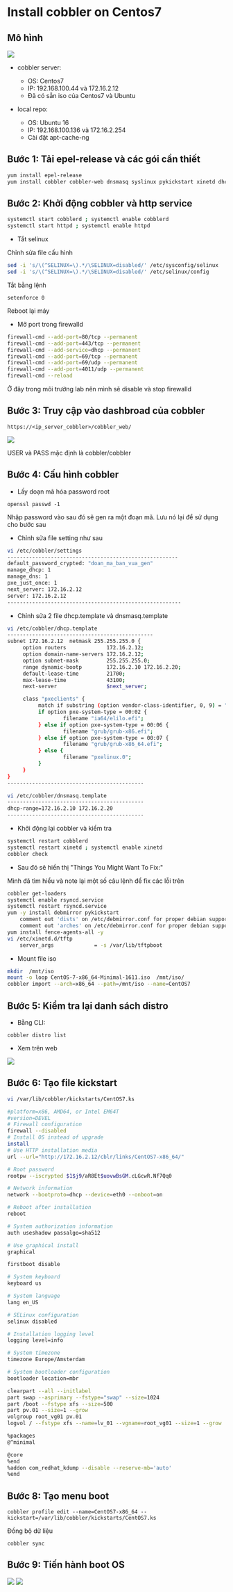 # Install cobbler on Centos7## Mô hình<img src="https://i.imgur.com/zspIz8f.png">- cobbler server: 		+ OS: Centos7	+ IP: 192.168.100.44 và 172.16.2.12	+ Đã có sẵn iso của Centos7 và Ubuntu- local repo: 		+ OS: Ubuntu 16	+ IP: 192.168.100.136 và 172.16.2.254	+ Cài đặt apt-cache-ng ## Bước 1: Tải epel-release và các gói cần thiết ```shyum install epel-releaseyum install cobbler cobbler-web dnsmasq syslinux pykickstart xinetd dhcp -y```## Bước 2: Khởi động cobbler và http service```shsystemctl start cobblerd ; systemctl enable cobblerdsystemctl start httpd ; systemctl enable httpd```- Tắt selinux Chỉnh sửa file cấu hình ```sh sed -i 's/\(^SELINUX=\).*/\SELINUX=disabled/' /etc/sysconfig/selinuxsed -i 's/\(^SELINUX=\).*/\SELINUX=disabled/' /etc/selinux/config```Tắt bằng lệnh ``setenforce 0``Reboot lại máy - Mở port trong firewalld ```shfirewall-cmd --add-port=80/tcp --permanentfirewall-cmd --add-port=443/tcp --permanentfirewall-cmd --add-service=dhcp --permanentfirewall-cmd --add-port=69/tcp --permanentfirewall-cmd --add-port=69/udp --permanentfirewall-cmd --add-port=4011/udp --permanentfirewall-cmd --reload```Ở đây trong môi trường lab nên mình sẽ disable và stop firewalld## Bước 3: Truy cập vào dashbroad của cobbler``https://<ip_server_cobbler>/cobbler_web/``<img src="https://i.imgur.com/6ahfM7X.png">USER và PASS mặc định là cobbler/cobbler## Bước 4: Cấu hình cobbler- Lấy doạn mã hóa password root``openssl passwd -1``Nhập password vào sau đó sẽ gen ra một đoạn mã. Lưu nó lại để sử dụng cho bước sau - Chỉnh sửa file setting như sau ```shvi /etc/cobbler/settings-------------------------------------------------------default_password_crypted: "doan_ma_ban_vua_gen"manage_dhcp: 1manage_dns: 1pxe_just_once: 1next_server: 172.16.2.12server: 172.16.2.12--------------------------------------------------------```- Chỉnh sửa 2 file dhcp.template và dnsmasq.template```shvi /etc/cobbler/dhcp.template-----------------------------------------------subnet 172.16.2.12  netmask 255.255.255.0 {     option routers             172.16.2.12;     option domain-name-servers 172.16.2.12;     option subnet-mask         255.255.255.0;     range dynamic-bootp        172.16.2.10 172.16.2.20;     default-lease-time         21700;     max-lease-time             43100;     next-server                $next_server;     class "pxeclients" {          match if substring (option vendor-class-identifier, 0, 9) = "PXEClient";          if option pxe-system-type = 00:02 {                  filename "ia64/elilo.efi";          } else if option pxe-system-type = 00:06 {                  filename "grub/grub-x86.efi";          } else if option pxe-system-type = 00:07 {                  filename "grub/grub-x86_64.efi";          } else {                  filename "pxelinux.0";          }     } }--------------------------------------------``````shvi /etc/cobbler/dnsmasq.template--------------------------------------------dhcp-range=172.16.2.10 172.16.2.20--------------------------------------------```- Khởi động lại cobbler và kiểm tra ```shsystemctl restart cobblerdsystemctl restart xinetd ; systemctl enable xinetdcobbler check```- Sau đó sẽ hiển thị "Things You Might Want To Fix:"Mình đã tìm hiểu và note lại một số câu lệnh để fix các lỗi trên```shcobbler get-loaderssystemctl enable rsyncd.servicesystemctl restart rsyncd.serviceyum -y install debmirror pykickstart	comment out 'dists' on /etc/debmirror.conf for proper debian support	comment out 'arches' on /etc/debmirror.conf for proper debian supportyum install fence-agents-all -yvi /etc/xinetd.d/tftp 	server_args             = -s /var/lib/tftpboot```- Mount file iso```shmkdir  /mnt/isomount -o loop CentOS-7-x86_64-Minimal-1611.iso  /mnt/iso/cobbler import --arch=x86_64 --path=/mnt/iso --name=CentOS7```## Bước 5: Kiểm tra lại danh sách distro- Bằng CLI:``cobbler distro list``- Xem trên web<img src="https://i.imgur.com/xQ71pO3.png">## Bước 6: Tạo file kickstart```shvi /var/lib/cobbler/kickstarts/CentOS7.ks#platform=x86, AMD64, or Intel EM64T#version=DEVEL# Firewall configurationfirewall --disabled# Install OS instead of upgradeinstall# Use HTTP installation mediaurl --url="http://172.16.2.12/cblr/links/CentOS7-x86_64/"# Root passwordrootpw --iscrypted $1$j9/aR8Et$uovwBsGM.cLGcwR.Nf7Qq0# Network informationnetwork --bootproto=dhcp --device=eth0 --onboot=on# Reboot after installationreboot# System authorization informationauth useshadow passalgo=sha512# Use graphical installgraphicalfirstboot disable# System keyboardkeyboard us# System languagelang en_US# SELinux configurationselinux disabled# Installation logging levellogging level=info# System timezonetimezone Europe/Amsterdam# System bootloader configurationbootloader location=mbrclearpart --all --initlabelpart swap --asprimary --fstype="swap" --size=1024part /boot --fstype xfs --size=500part pv.01 --size=1 --growvolgroup root_vg01 pv.01logvol / --fstype xfs --name=lv_01 --vgname=root_vg01 --size=1 --grow%packages@^minimal@core%end%addon com_redhat_kdump --disable --reserve-mb='auto'%end```## Bước 8: Tạo menu boot``cobbler profile edit --name=CentOS7-x86_64 --kickstart=/var/lib/cobbler/kickstarts/CentOS7.ks``Đồng bộ dữ liệu``cobbler sync``## Bước 9: Tiến hành boot OS <img src="https://i.imgur.com/dTEwuYu.png"><img src="https://i.imgur.com/HHuHEI0.png">